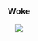 <h3 align="center">Woke</h3>
<p align="center">
  <img src="https://github-readme-stats.vercel.app/api/?username=6af&title_color=4F8CC9&text_color=9f9f9f&show_icons=true&bg_color=00000000&hide_border=true&icon_color=4F8CC9&hide_title=true&count_private=true"/>
</p>
